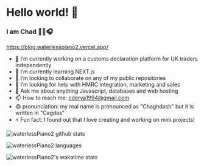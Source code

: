 # Hello world! 👋

### I am Chad 👨‍💻🎧

https://blog.waterlesspiano2.vercel.app/

- 🔭 I’m currently working on a customs declaration platform for UK traders independently
- 🌱 I’m currently learning NEXT.js 
- 👯 I’m looking to collaborate on any of my public repositories
- 🤔 I’m looking for help with HMRC integration, marketing and sales
- 💬 Ask me about anything Javascript, databases and web hosting
- 📫 How to reach me: cderya1994@gmail.com
- 😄 pronunciation: my real name is pronounced as "Chaghdash" but it is written in "Cagdas"
- ⚡ Fun fact: I found out that I love creating and working on mini projects!


![waterlessPiano2 github stats](https://github-readme-stats.vercel.app/api?username=waterlessPiano2&show_icons=true)

![waterlessPiano2 languages](https://github-readme-stats.quantumlytangled.vercel.app/api/top-langs/?username=waterlessPiano2)

![waterlessPiano2's wakatime stats](https://github-readme-stats.vercel.app/api/wakatime?username=waterlessPiano2)

